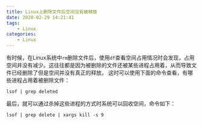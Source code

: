```yaml
---
title: Linux上删除文件后空间没有被释放
date: 2020-02-29 14:21:41
tags:
    - Linux
categories:
    - Linux
---
```


有时候，在Linux系统中`rm`删除文件后，使用`df`查看空间占用情况时会发现，占用空间并没有减少。这往往都是因为被删除的文件还被某些进程占用着，从而导致文件已经删除了但是空间并没有真正的释放。
这时可以使用下面的命令查看，有哪些进程占用着被删除文件：
```shell
lsof | grep deleted
```
最后，就可以通过杀掉这些进程的方式时系统可以回收空间，命令如下：
```shell
lsof | grep delete | xargs kill -s 9
```